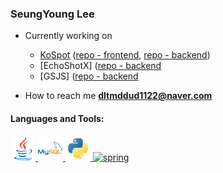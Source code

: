 ### SeungYoung Lee
- Currently working on 
  - [KoSpot]() ([repo - frontend](https://github.com/hamlsy/KoSpot-frontend), [repo - backend](https://github.com/hamlsy/KoSpot-backend))
  - [EchoShotX] ([repo - backend](https://github.com/hamlsy/EchoShotX-backend)
  - [GSJS] ([repo - backend](https://github.com/HMK-dev/GSJS-backend)

- How to reach me **dltmddud1122@naver.com**

<h4 align="left">Languages and Tools:</h4>
<p align="left"> <a href="https://www.java.com" target="_blank" rel="noreferrer"> <img src="https://raw.githubusercontent.com/devicons/devicon/master/icons/java/java-original.svg" alt="java" width="40" height="40"/> </a> <a href="https://www.mysql.com/" target="_blank" rel="noreferrer"> <img src="https://raw.githubusercontent.com/devicons/devicon/master/icons/mysql/mysql-original-wordmark.svg" alt="mysql" width="40" height="40"/> </a> <a href="https://www.python.org" target="_blank" rel="noreferrer"> <img src="https://raw.githubusercontent.com/devicons/devicon/master/icons/python/python-original.svg" alt="python" width="40" height="40"/> </a> <a href="https://spring.io/" target="_blank" rel="noreferrer"> <img src="https://www.vectorlogo.zone/logos/springio/springio-icon.svg" alt="spring" width="40" height="40"/> </a> </p>
